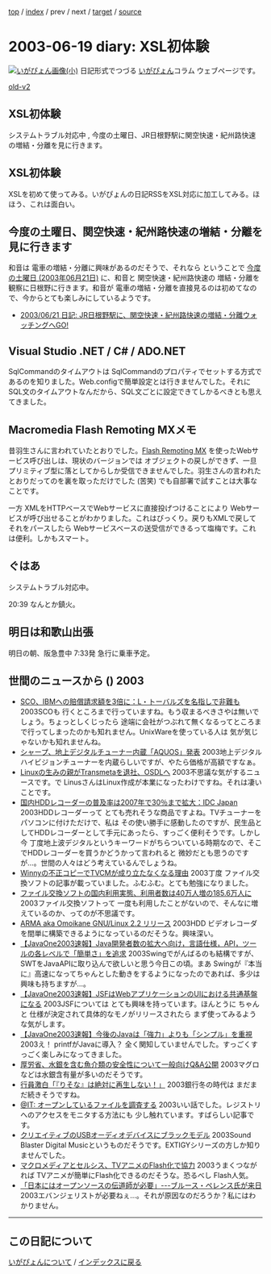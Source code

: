 [top](https://igapyon.github.io/diary/) 
 / [index](https://igapyon.github.io/diary/2003/index.html) 
 / prev 
 / next 
 / [target](https://igapyon.github.io/diary/2003/ig030619.html) 
 / [source](https://github.com/igapyon/diary/blob/gh-pages/2003/ig030619.html.src.md) 

2003-06-19 diary: XSL初体験
=====================================================================================================
[![いがぴょん画像(小)](https://igapyon.github.io/diary/images/iga200306s.jpg "いがぴょん")](https://igapyon.github.io/diary/memo/memoigapyon.html) 日記形式でつづる [いがぴょん](https://igapyon.github.io/diary/memo/memoigapyon.html)コラム ウェブページです。

[old-v2](ig030619-orig.html)

## XSL初体験

システムトラブル対応中 , 今度の土曜日、JR日根野駅に関空快速・紀州路快速の増結・分離を見に行きます。


## XSL初体験

XSLを初めて使ってみる。いがぴょんの日記RSSをXSL対応に加工してみる。ほほう、これは面白い。

## 今度の土曜日、関空快速・紀州路快速の増結・分離を見に行きます

和音は 電車の増結・分離に興味があるのだそうで、それなら ということで [今度の土曜日 (2003年06月21日)](ig030621.html) に、和音と 関空快速・紀州路快速の 増結・分離を観察に日根野に行きます。和音が 電車の増結・分離を直接見るのは初めてなので、今からとても楽しみにしているようです。

* [2003/06/21 日記: JR日根野駅に、関空快速・紀州路快速の増結・分離ウォッチングへGO!](ig030621.html)

## Visual Studio .NET / C# / ADO.NET

SqlCommandのタイムアウトは SqlCommandのプロパティでセットする方式であるのを知りました。Web.configで簡単設定とは行きませんでした。それに
SQL文のタイムアウトなんだから、SQL文ごとに設定できてしかるべきとも思えてきました。

## Macromedia Flash Remoting MXメモ

昔羽生さんに言われていたとおりでした。[Flash Remoting MX](http://www.macromedia.com/jp/software/flashremoting/) を使ったWebサービス呼び出しは、現状のバージョンでは オブジェクトの戻しができず、一旦プリミティブ型に落としてからしか受信できませんでした。羽生さんの言われたとおりだってのを裏を取っただけでした (苦笑) でも自部署で試すことは大事なことです。

一方 XMLをHTTPベースでWebサービスに直接投げつけることにより Webサービスが呼び出せることがわかりました。これはびっくり。戻りもXMLで戻してそれをパースしたら Webサービスベースの送受信ができるって塩梅です。これは便利。しかもスマート。

## ぐはあ

システムトラブル対応中。

20:39 なんとか鎮火。

## 明日は和歌山出張

明日の朝、阪急豊中 7:33発 急行に乗車予定。

## 世間のニュースから () 2003

* [SCO、IBMへの賠償請求額を3倍に：L・トーバルズを名指しで非難も](http://japan.cnet.com/news/ent/story/0,2000047623,20055545,00.htm)  2003SCOも 行くところまで行っていますね。もう収まるべきさやは無いでしょう。ちょっとしくじったら 途端に会社がつぶれて無くなるってところまで行ってしまったのかも知れません。UnixWareを使っている人は 気が気じゃないかも知れませんね。
* [シャープ、地上デジタルチューナー内蔵「AQUOS」発表](http://www.zdnet.co.jp/news/0306/17/njbt_01.html)  2003地上デジタルハイビジョンチューナーを内蔵らしいですが、やたら価格が高額ですなぁ。
* [Linuxの生みの親がTransmetaを退社、OSDLへ](http://biztech.nikkeibp.co.jp/wcs/leaf/CID/onair/biztech/pc/252743)  2003不思議な気がするニュースです。で LinusさんはLinux作成が本業になったわけですね。それは凄いことです。
* [国内HDDレコーダーの普及率は2007年で30％まで拡大：IDC Japan](http://japan.cnet.com/news/tech/story/0,2000047674,20055645,00.htm)  2003HDDレコーダーって とても売れそうな商品ですよね。TVチューナーをパソコンに付けただけで、私は その使い勝手に感動したのですが、民生品としてHDDレコーダーとして手元にあったら、すっごく便利そうです。しかし 今 丁度地上波デジタルというキーワードがちらついている時期なので、そこでHDDレコーダーを買うかどうかって言われると 微妙だとも思うのですが…。世間の人々はどう考えているんでしょうね。
* [Winnyの不正コピーでTVCMが成り立たなくなる理由](http://japan.cnet.com/news/pers/story/0,2000047682,20055361,00.htm)  2003丁度 ファイル交換ソフトの記事が載っていました。ふむふむ。とても勉強になりました。
* [ファイル交換ソフトの国内利用実態、利用者数は40万人増の185.6万人に](http://japan.cnet.com/svc/rss?id=1261.47623.55628)  2003ファイル交換ソフトって 一度も利用したことがないので、そんなに増えているのか、ってのが不思議です。
* [ARMA aka Omoikane GNU/Linux 2.2 リリース](http://japan.internet.com/linuxtoday/20030618/3.html)  2003HDD ビデオレコーダを間単に構築できるようになっているのだそうな。興味深い。
* [【JavaOne2003速報】Java開発者数の拡大へ向け，言語仕様，API，ツールの各レベルで「簡単さ」を追求](http://itpro.nikkeibp.co.jp/free/ITPro/NEWS/20030613/1/)  2003Swingでがんばるのも結構ですが、SWTをJavaAPIに取り込んで欲しいと思う今日この頃。まあ Swingが『本当に』高速になってちゃんとした動きをするようになったのであれば、多少は興味も持ちますが…。
* [【JavaOne2003速報】JSFはWebアプリケーションのUIにおける共通基盤になる](http://itpro.nikkeibp.co.jp/free/NBY/NEWS/20030613/3/)  2003JSFについては とても興味を持っています。ほんとうに ちゃんと 仕様が決定されて具体的なモノがリリースされたら まず使ってみるような気がします。
* [【JavaOne2003速報】今後のJavaは「強力」よりも「シンプル」を重視](http://itpro.nikkeibp.co.jp/free/NBY/NEWS/20030611/2/)  2003え！ printfがJavaに導入？ 全く関知していませんでした。すっごくすっごく楽しみになってきました。
* [厚労省、水銀を含む魚介類の安全性について一般向けQ&A公開](http://medwave2.nikkeibp.co.jp/wcs/med/leaf?CID=onair/medwave/tpic/252711)  2003マグロなどは水銀含有量が多いのだそうです。
* [行員激白「『りそな』は絶対に再生しない！」](http://biztech.nikkeibp.co.jp/wcs/leaf/CID/onair/biztech/biz/252488)  2003銀行冬の時代は まだまだ続きそうですね。
* [@IT: オープンしているファイルを調査する](http://www.atmarkit.co.jp/fwin2k/win2ktips/306openfiles/openfiles.html)  2003いい話でした。レジストリへのアクセスをモニタする方法にも 少し触れています。すばらしい記事です。
* [クリエイティブのUSBオーディオデバイスにブラックモデル](http://www.zdnet.co.jp/news/0306/19/njbt_05.html)  2003Sound Blaster Digital Musicというものだそうです。EXTIGYシリーズの方しか知りませんでした。
* [マクロメディアとセルシス、TVアニメのFlash化で協力](http://www.zdnet.co.jp/news/0306/19/njbt_06.html)  2003うまくつながれば TVアニメが簡単にFlash化できるのだそうな。恐るべし Flash人気。
* [「日本にはオープンソースの伝道師が必要」---ブルース・ペレンス氏が来日](http://japan.cnet.com/news/ent/story/0,2000047623,20055703,00.htm)  2003エバンジェリストが必要ねぇ…。それが原因なのだろうか？私にはわかりません。


----------------------------------------------------------------------------------------------------

## この日記について
[いがぴょんについて](https://igapyon.github.io/diary/memo/memoigapyon.html) / [インデックスに戻る](https://igapyon.github.io/diary/idxall.html)
